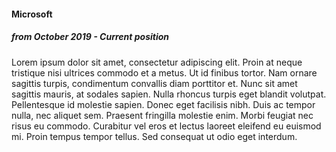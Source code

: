 #### Microsoft
##### from October 2019 - Current position

Lorem ipsum dolor sit amet, consectetur adipiscing elit. Proin at neque tristique nisi ultrices commodo et a metus. Ut id finibus tortor. Nam ornare sagittis turpis, condimentum convallis diam porttitor et. Nunc sit amet sagittis mauris, at sodales sapien. Nulla rhoncus turpis eget blandit volutpat. Pellentesque id molestie sapien. Donec eget facilisis nibh. Duis ac tempor nulla, nec aliquet sem. Praesent fringilla molestie enim. Morbi feugiat nec risus eu commodo. Curabitur vel eros et lectus laoreet eleifend eu euismod mi. Proin tempus tempor tellus. Sed consequat ut odio eget interdum.